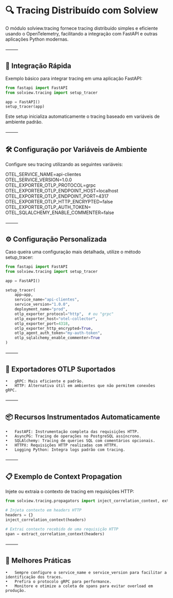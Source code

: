 # 🔍 Tracing Distribuído com Solview

O módulo solview.tracing fornece tracing distribuído simples e eficiente usando o OpenTelemetry, facilitando a integração com FastAPI e outras aplicações Python modernas.

⸻

## 🚀 Integração Rápida

Exemplo básico para integrar tracing em uma aplicação FastAPI:

```python
from fastapi import FastAPI
from solview.tracing import setup_tracer

app = FastAPI()
setup_tracer(app)
```

Este setup inicializa automaticamente o tracing baseado em variáveis de ambiente padrão.

⸻

## 🛠️ Configuração por Variáveis de Ambiente

Configure seu tracing utilizando as seguintes variáveis:

OTEL_SERVICE_NAME=api-clientes  
OTEL_SERVICE_VERSION=1.0.0  
OTEL_EXPORTER_OTLP_PROTOCOL=grpc  
OTEL_EXPORTER_OTLP_ENDPOINT_HOST=localhost  
OTEL_EXPORTER_OTLP_ENDPOINT_PORT=4317  
OTEL_EXPORTER_OTLP_HTTP_ENCRYPTED=false  
OTEL_EXPORTER_OTLP_AUTH_TOKEN=<token>  
OTEL_SQLALCHEMY_ENABLE_COMMENTER=false  


⸻

## ⚙️ Configuração Personalizada

Caso queira uma configuração mais detalhada, utilize o método setup_tracer:

```python
from fastapi import FastAPI
from solview.tracing import setup_tracer

app = FastAPI()

setup_tracer(
    app=app,
    service_name="api-clientes",
    service_version="1.0.0",
    deployment_name="prod",
    otlp_exporter_protocol="http",  # ou "grpc"
    otlp_exporter_host="otel-collector",
    otlp_exporter_port=4318,
    otlp_exporter_http_encrypted=True,
    otlp_agent_auth_token="my-auth-token",
    otlp_sqlalchemy_enable_commenter=True
)
```

⸻

## 📡 Exportadores OTLP Suportados
	•	gRPC: Mais eficiente e padrão.
	•	HTTP: Alternativa útil em ambientes que não permitem conexões gRPC.

⸻

## 📦 Recursos Instrumentados Automaticamente
	•	FastAPI: Instrumentação completa das requisições HTTP.
	•	AsyncPG: Tracing de operações no PostgreSQL assíncrono.
	•	SQLAlchemy: Tracing de queries SQL com comentários opcionais.
	•	HTTPX: Requisições HTTP realizadas com HTTPX.
	•	Logging Python: Integra logs padrão com tracing.

⸻

## 📋 Exemplo de Context Propagation

Injete ou extraia o contexto de tracing em requisições HTTP:

```python
from solview.tracing.propagators import inject_correlation_context, extract_correlation_context

# Injeta contexto em headers HTTP
headers = {}
inject_correlation_context(headers)

# Extrai contexto recebido de uma requisição HTTP
span = extract_correlation_context(headers)
```

⸻

## 🔧 Melhores Práticas
	•	Sempre configure o service_name e service_version para facilitar a identificação dos traces.
	•	Prefira o protocolo gRPC para performance.
	•	Monitore e otimize a coleta de spans para evitar overload em produção.
